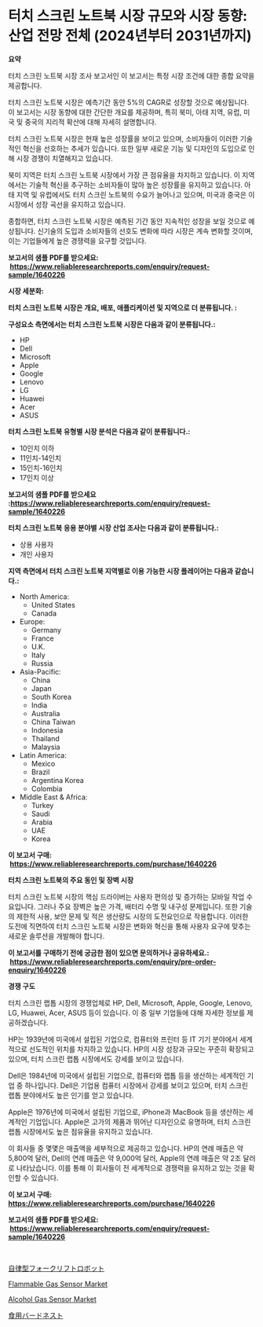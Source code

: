 <p><h1>터치 스크린 노트북 시장 규모와 시장 동향: 산업 전망 전체 (2024년부터 2031년까지)</h1></p><p><strong>요약</strong></p>
<p><p>터치 스크린 노트북 시장 조사 보고서인 이 보고서는 특정 시장 조건에 대한 종합 요약을 제공합니다. </p><p>터치 스크린 노트북 시장은 예측기간 동안 5%의 CAGR로 성장할 것으로 예상됩니다. 이 보고서는 시장 동향에 대한 간단한 개요를 제공하며, 특히 북미, 아태 지역, 유럽, 미국 및 중국의 지리적 확산에 대해 자세히 설명합니다. </p><p>터치 스크린 노트북 시장은 현재 높은 성장률을 보이고 있으며, 소비자들이 이러한 기술적인 혁신을 선호하는 추세가 있습니다. 또한 일부 새로운 기능 및 디자인의 도입으로 인해 시장 경쟁이 치열해지고 있습니다. </p><p>북미 지역은 터치 스크린 노트북 시장에서 가장 큰 점유율을 차지하고 있습니다. 이 지역에서는 기술적 혁신을 추구하는 소비자들이 많아 높은 성장률을 유지하고 있습니다. 아태 지역 및 유럽에서도 터치 스크린 노트북의 수요가 늘어나고 있으며, 미국과 중국은 이 시장에서 성장 곡선을 유지하고 있습니다. </p><p>종합하면, 터치 스크린 노트북 시장은 예측된 기간 동안 지속적인 성장을 보일 것으로 예상됩니다. 신기술의 도입과 소비자들의 선호도 변화에 따라 시장은 계속 변화할 것이며, 이는 기업들에게 높은 경쟁력을 요구할 것입니다.</p></p>
<p><strong>보고서의 샘플 PDF를 받으세요: &nbsp;<a href="https://www.reliableresearchreports.com/enquiry/request-sample/1640226">https://www.reliableresearchreports.com/enquiry/request-sample/1640226</a></strong></p>
<p><strong>시장 세분화:</strong></p>
<p><strong> 터치 스크린 노트북 시장은 개요, 배포, 애플리케이션 및 지역으로 더 분류됩니다. :</strong></p>
<p><strong>구성요소 측면에서는 터치 스크린 노트북 시장은 다음과 같이 분류됩니다.:</strong></p>
<p><ul><li>HP</li><li>Dell</li><li>Microsoft</li><li>Apple</li><li>Google</li><li>Lenovo</li><li>LG</li><li>Huawei</li><li>Acer</li><li>ASUS</li></ul></p>
<p><strong> 터치 스크린 노트북 유형별 시장 분석은 다음과 같이 분류됩니다.:</strong></p>
<p><ul><li>10인치 이하</li><li>11인치-14인치</li><li>15인치-16인치</li><li>17인치 이상</li></ul></p>
<p><strong>보고서의 샘플 PDF를 받으세요 :<a href="https://www.reliableresearchreports.com/enquiry/request-sample/1640226">https://www.reliableresearchreports.com/enquiry/request-sample/1640226</a></strong></p>
<p><strong> 터치 스크린 노트북 응용 분야별 시장 산업 조사는 다음과 같이 분류됩니다.:</strong></p>
<p><ul><li>상용 사용자</li><li>개인 사용자</li></ul></p>
<p><strong>지역 측면에서 터치 스크린 노트북 지역별로 이용 가능한 시장 플레이어는 다음과 같습니다.:</strong></p>
<p><ul>
    <li>
        North America:
        <ul>
            <li>United States</li>
            <li>Canada</li>
        </ul>
    </li>
    <li>
        Europe:
        <ul>
            <li>Germany</li>
            <li>France</li>
            <li>U.K.</li>
            <li>Italy</li>
            <li>Russia</li>
        </ul>
    </li>
    <li>
        Asia-Pacific:
        <ul>
            <li>China</li>
            <li>Japan</li>
            <li>South Korea</li>
            <li>India</li>
            <li>Australia</li>
            <li>China Taiwan</li>
            <li>Indonesia</li>
            <li>Thailand</li>
            <li>Malaysia</li>
        </ul>
    </li>
    <li>
        Latin America:
        <ul>
            <li>Mexico</li>
            <li>Brazil</li>
            <li>Argentina Korea</li>
            <li>Colombia</li>
        </ul>
    </li>
    <li>
        Middle East & Africa:
        <ul>
            <li>Turkey</li>
            <li>Saudi</li>
            <li>Arabia</li>
            <li>UAE</li>
            <li>Korea</li>
        </ul>
    </li>
    </ul></p>
<p><strong>이 보고서 구매: &nbsp;<a href="https://www.reliableresearchreports.com/purchase/1640226">https://www.reliableresearchreports.com/purchase/1640226</a></strong></p>
<p><strong>터치 스크린 노트북의 주요 동인 및 장벽 시장</strong></p>
<p><p>터치 스크린 노트북 시장의 핵심 드라이버는 사용자 편의성 및 증가하는 모바일 작업 수요입니다. 그러나 주요 장벽은 높은 가격, 배터리 수명 및 내구성 문제입니다. 또한 기술의 제한적 사용, 보안 문제 및 적은 생산량도 시장의 도전요인으로 작용합니다. 이러한 도전에 직면하여 터치 스크린 노트북 시장은 변화와 혁신을 통해 사용자 요구에 맞추는 새로운 솔루션을 개발해야 합니다.</p></p>
<p><strong>이 보고서를 구매하기 전에 궁금한 점이 있으면 문의하거나 공유하세요.: &nbsp;<a href="https://www.reliableresearchreports.com/enquiry/pre-order-enquiry/1640226">https://www.reliableresearchreports.com/enquiry/pre-order-enquiry/1640226</a></strong></p>
<p><strong>경쟁 구도</strong></p>
<p><p>터치 스크린 랩톱 시장의 경쟁업체로 HP, Dell, Microsoft, Apple, Google, Lenovo, LG, Huawei, Acer, ASUS 등이 있습니다. 이 중 일부 기업들에 대해 자세한 정보를 제공하겠습니다.</p><p>HP는 1939년에 미국에서 설립된 기업으로, 컴퓨터와 프린터 등 IT 기기 분야에서 세계적으로 선도적인 위치를 차지하고 있습니다. HP의 시장 성장과 규모는 꾸준히 확장되고 있으며, 터치 스크린 랩톱 시장에서도 강세를 보이고 있습니다.</p><p>Dell은 1984년에 미국에서 설립된 기업으로, 컴퓨터와 랩톱 등을 생산하는 세계적인 기업 중 하나입니다. Dell은 기업용 컴퓨터 시장에서 강세를 보이고 있으며, 터치 스크린 랩톱 분야에서도 높은 인기를 얻고 있습니다.</p><p>Apple은 1976년에 미국에서 설립된 기업으로, iPhone과 MacBook 등을 생산하는 세계적인 기업입니다. Apple은 고가의 제품과 뛰어난 디자인으로 유명하며, 터치 스크린 랩톱 시장에서도 높은 점유율을 유지하고 있습니다.</p><p>이 회사들 중 몇몇은 매출액을 세부적으로 제공하고 있습니다. HP의 연례 매출은 약 5,800억 달러, Dell의 연례 매출은 약 9,000억 달러, Apple의 연례 매출은 약 2조 달러로 나타났습니다. 이를 통해 이 회사들이 전 세계적으로 경쟁력을 유지하고 있는 것을 확인할 수 있습니다.</p></p>
<p><strong>이 보고서 구매: &nbsp; <a href="https://www.reliableresearchreports.com/purchase/1640226">https://www.reliableresearchreports.com/purchase/1640226</a></strong></p>
<p><strong>보고서의 샘플 PDF를 받으세요: &nbsp;<a href="https://www.reliableresearchreports.com/enquiry/request-sample/1640226">https://www.reliableresearchreports.com/enquiry/request-sample/1640226</a></strong><strong></strong></p>
<p>&nbsp;</p>
<p><p><a href="https://github.com/laurenreichert/Market-Research-Report-List-1/blob/main/202102110352.md">自律型フォークリフトロボット</a></p><p><a href="https://github.com/jj19131/Market-Research-Report-List-2/blob/main/flammable-gas-sensor-market.md">Flammable Gas Sensor Market</a></p><p><a href="https://github.com/marloy8/Market-Research-Report-List-3/blob/main/alcohol-gas-sensor-market.md">Alcohol Gas Sensor Market</a></p><p><a href="https://github.com/RodHoppe07/Market-Research-Report-List-1/blob/main/363771810353.md">食用バードネスト</a></p></p>
